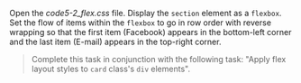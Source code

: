 Open the _code5-2_flex.css_ file. Display the `section` element as a `flexbox`. Set the flow of items within the `flexbox` to go in row order with reverse wrapping so that the first item (Facebook) appears in the bottom-left corner and the last item (E-mail) appears in the top-right corner.

> Complete this task in conjunction with the following task: "Apply flex layout styles to `card` class's `div` elements".
